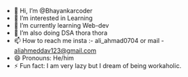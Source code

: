 - 👋 Hi, I’m @Bhayankarcoder
- 👀 I’m interested in Learning 
- 🌱 I’m currently learning Web-dev
- 💞️ I’m also doing DSA thora thora 
- 📫 How to reach me insta :- ali_ahmad0704 or mail - aliahmeddav123@gmail.com
- 😄 Pronouns: He/him
- ⚡ Fun fact: I am very lazy but I dream of being workaholic.

<!---
Bhayankarcoder/Bhayankarcoder is a ✨ special ✨ repository because its `README.md` (this file) appears on your GitHub profile.
You can click the Preview link to take a look at your changes.
--->

